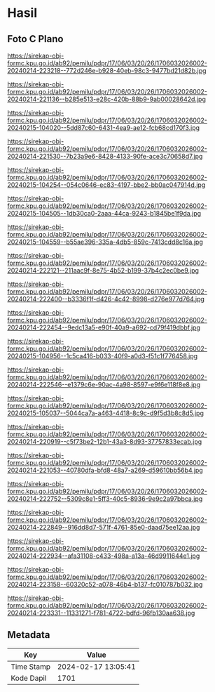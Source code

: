 # Hasil

## Foto C Plano

https://sirekap-obj-formc.kpu.go.id/ab92/pemilu/pdpr/17/06/03/20/26/1706032026002-20240214-223218--772d246e-b928-40eb-98c3-9477bd21d82b.jpg

https://sirekap-obj-formc.kpu.go.id/ab92/pemilu/pdpr/17/06/03/20/26/1706032026002-20240214-221136--b285e513-e28c-420b-88b9-9ab00028642d.jpg

https://sirekap-obj-formc.kpu.go.id/ab92/pemilu/pdpr/17/06/03/20/26/1706032026002-20240215-104020--5dd87c60-6431-4ea9-ae12-fcb68cd170f3.jpg

https://sirekap-obj-formc.kpu.go.id/ab92/pemilu/pdpr/17/06/03/20/26/1706032026002-20240214-221530--7b23a9e6-8428-4133-90fe-ace3c70658d7.jpg

https://sirekap-obj-formc.kpu.go.id/ab92/pemilu/pdpr/17/06/03/20/26/1706032026002-20240215-104254--054c0646-ec83-4197-bbe2-bb0ac047914d.jpg

https://sirekap-obj-formc.kpu.go.id/ab92/pemilu/pdpr/17/06/03/20/26/1706032026002-20240215-104505--1db30ca0-2aaa-44ca-9243-b1845be1f9da.jpg

https://sirekap-obj-formc.kpu.go.id/ab92/pemilu/pdpr/17/06/03/20/26/1706032026002-20240215-104559--b55ae396-335a-4db5-859c-7413cdd8c16a.jpg

https://sirekap-obj-formc.kpu.go.id/ab92/pemilu/pdpr/17/06/03/20/26/1706032026002-20240214-222121--211aac9f-8e75-4b52-b199-37b4c2ec0be9.jpg

https://sirekap-obj-formc.kpu.go.id/ab92/pemilu/pdpr/17/06/03/20/26/1706032026002-20240214-222400--b3336f1f-d426-4c42-8998-d276e977d764.jpg

https://sirekap-obj-formc.kpu.go.id/ab92/pemilu/pdpr/17/06/03/20/26/1706032026002-20240214-222454--9edc13a5-e90f-40a9-a692-cd79f419dbbf.jpg

https://sirekap-obj-formc.kpu.go.id/ab92/pemilu/pdpr/17/06/03/20/26/1706032026002-20240215-104956--1c5ca416-b033-40f9-a0d3-f51c1f776458.jpg

https://sirekap-obj-formc.kpu.go.id/ab92/pemilu/pdpr/17/06/03/20/26/1706032026002-20240214-222546--e1379c6e-90ac-4a98-8597-e9f6e118f8e8.jpg

https://sirekap-obj-formc.kpu.go.id/ab92/pemilu/pdpr/17/06/03/20/26/1706032026002-20240215-105037--5044ca7a-a463-4418-8c9c-d9f5d3b8c8d5.jpg

https://sirekap-obj-formc.kpu.go.id/ab92/pemilu/pdpr/17/06/03/20/26/1706032026002-20240214-220919--c5f73be2-12b1-43a3-8d93-37757833ecab.jpg

https://sirekap-obj-formc.kpu.go.id/ab92/pemilu/pdpr/17/06/03/20/26/1706032026002-20240214-221053--40780dfa-bfd8-48a7-a269-d59610bb56b4.jpg

https://sirekap-obj-formc.kpu.go.id/ab92/pemilu/pdpr/17/06/03/20/26/1706032026002-20240214-222752--5309c8e1-5ff3-40c5-8936-9e9c2a97bbca.jpg

https://sirekap-obj-formc.kpu.go.id/ab92/pemilu/pdpr/17/06/03/20/26/1706032026002-20240214-222849--916dd8d7-571f-4761-85e0-daad75ee12aa.jpg

https://sirekap-obj-formc.kpu.go.id/ab92/pemilu/pdpr/17/06/03/20/26/1706032026002-20240214-222934--afa31108-c433-498a-a13a-46d9911644e1.jpg

https://sirekap-obj-formc.kpu.go.id/ab92/pemilu/pdpr/17/06/03/20/26/1706032026002-20240214-223158--60320c52-a078-46b4-b137-fc010787b032.jpg

https://sirekap-obj-formc.kpu.go.id/ab92/pemilu/pdpr/17/06/03/20/26/1706032026002-20240214-223331--11331271-f781-4722-bdfd-96fb130aa638.jpg


## Metadata

| Key        | Value               |
| ---------- | ------------------- |
| Time Stamp | 2024-02-17 13:05:41 |
| Kode Dapil | 1701                |



